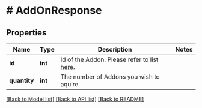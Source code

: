 # # AddOnResponse

## Properties

Name | Type | Description | Notes
------------ | ------------- | ------------- | -------------
**id** | **int** | Id of the Addon. Please refer to list [here](https://contabo.com/en/product-list/?show_ids&#x3D;true). |
**quantity** | **int** | The number of Addons you wish to aquire. |

[[Back to Model list]](../../README.md#models) [[Back to API list]](../../README.md#endpoints) [[Back to README]](../../README.md)

